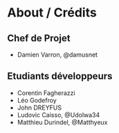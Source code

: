 # About / Crédits

## Chef de Projet

  - Damien Varron, @damusnet
  
## Etudiants développeurs

  - Corentin Fagherazzi
  - Léo Godefroy 
  - John DREYFUS
  - Ludovic Caisso, @Udolwa34
  - Matthieu Durindel, @Matthyeux